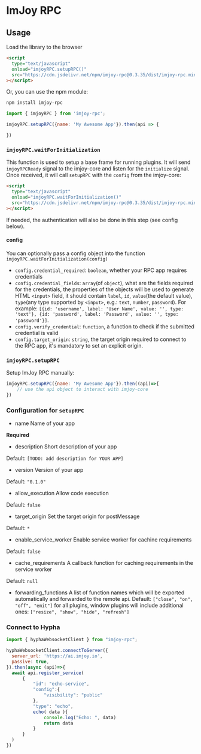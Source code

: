 # ImJoy RPC

## Usage

Load the library to the browser
```html
<script
  type="text/javascript"
  onload="imjoyRPC.setupRPC()"
  src="https://cdn.jsdelivr.net/npm/imjoy-rpc@0.3.35/dist/imjoy-rpc.min.js"
></script>
```

Or, you can use the npm module:
```bash
npm install imjoy-rpc
```

```js
import { imjoyRPC } from 'imjoy-rpc';

imjoyRPC.setupRPC({name: 'My Awesome App'}).then(api => {

})

```

### `imjoyRPC.waitForInitialization`

This function is used to setup a base frame for running plugins. 
It will send `imjoyRPCReady` signal to the imjoy-core and listen for the `initialize` signal.
Once received, it will call `setupRPC` with the `config` from the imjoy-core:
```html
<script
  type="text/javascript"
  onload="imjoyRPC.waitForInitialization()"
  src="https://cdn.jsdelivr.net/npm/imjoy-rpc@0.3.35/dist/imjoy-rpc.min.js"
></script>
```

If needed, the authentication will also be done in this step (see config below).

#### config
You can optionally pass a config object into the function `imjoyRPC.waitForInitialization(config)`

 * `config.credential_required`: `boolean`, whether your RPC app requires credentials
 * `config.credential_fields`: `array`(of `object`), what are the fields required for the credentials, the properties of the objects will be used to generate HTML `<input>` field, it should contain `label`, `id`, `value`(the default value), `type`(any type supported by `<input>`, e.g.: `text`, `number`, `password`). For example: `[{id: 'username', label: 'User Name', value: '', type: 'text'}, {id: 'password', label: 'Password', value: '', type: 'password'}]`.
 * `config.verify_credential`: `function`, a function to check if the submitted credential is valid
 * `config.target_origin`: `string`, the target origin required to connect to the RPC app, it's mandatory to set an explicit origin.

### `imjoyRPC.setupRPC`

Setup ImJoy RPC manually:
```js
imjoyRPC.setupRPC({name: 'My Awesome App'}).then((api)=>{
    // use the api object to interact with imjoy-core
})
```

### Configuration for `setupRPC`
 * name 
  Name of your app

  **Required**

 * description
  Short description of your app

  Default: `[TODO: add description for YOUR APP]`

 * version
  Version of your app

  Default: `"0.1.0"`

 * allow_execution 
  Allow code execution

  Default: `false`

 * target_origin
  Set the target origin for postMessage

  Default: `*`
 * enable_service_worker
  Enable service worker for cachine requirements

  Default: `false`

 * cache_requirements
  A callback function for caching requirements in the service worker

  Default: `null`

 * forwarding_functions
  A list of function names which will be exported automatically and forwarded to the remote api.
  Default: `["close", "on", "off", "emit"]` for all plugins, window plugins will include additional ones: `["resize", "show", "hide", "refresh"]`


### Connect to Hypha

```javascript
import { hyphaWebsocketClient } from "imjoy-rpc";

hyphaWebsocketClient.connectToServer({
  server_url: 'https://ai.imjoy.io',
  passive: true,
}).then(async (api)=>{
  await api.register_service(
      {
          "id": "echo-service",
          "config":{
              "visibility": "public"
          },
          "type": "echo",
          echo( data ){
              console.log("Echo: ", data)
              return data
          }
      }
  )
})

```